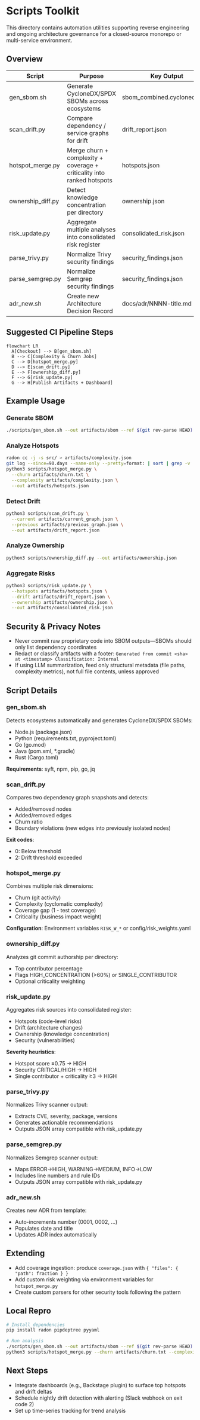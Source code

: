 # Scripts Toolkit

This directory contains automation utilities supporting reverse engineering and ongoing architecture governance for a closed-source monorepo or multi-service environment.

## Overview

| Script | Purpose | Key Output |
|--------|---------|------------|
| gen_sbom.sh | Generate CycloneDX/SPDX SBOMs across ecosystems | sbom_combined.cyclonedx.json |
| scan_drift.py | Compare dependency / service graphs for drift | drift_report.json |
| hotspot_merge.py | Merge churn + complexity + coverage + criticality into ranked hotspots | hotspots.json |
| ownership_diff.py | Detect knowledge concentration per directory | ownership.json |
| risk_update.py | Aggregate multiple analyses into consolidated risk register | consolidated_risk.json |
| parse_trivy.py | Normalize Trivy security findings | security_findings.json |
| parse_semgrep.py | Normalize Semgrep security findings | security_findings.json |
| adr_new.sh | Create new Architecture Decision Record | docs/adr/NNNN-title.md |

## Suggested CI Pipeline Steps

```
flowchart LR
  A[Checkout] --> B[gen_sbom.sh]
  B --> C[Complexity & Churn Jobs]
  C --> D[hotspot_merge.py]
  D --> E[scan_drift.py]
  E --> F[ownership_diff.py]
  F --> G[risk_update.py]
  G --> H[Publish Artifacts + Dashboard]
```

## Example Usage

### Generate SBOM
```bash
./scripts/gen_sbom.sh --out artifacts/sbom --ref $(git rev-parse HEAD)
```

### Analyze Hotspots
```bash
radon cc -j -s src/ > artifacts/complexity.json
git log --since=90.days --name-only --pretty=format: | sort | grep -v '^$' | uniq -c > artifacts/churn.txt
python3 scripts/hotspot_merge.py \
  --churn artifacts/churn.txt \
  --complexity artifacts/complexity.json \
  --out artifacts/hotspots.json
```

### Detect Drift
```bash
python3 scripts/scan_drift.py \
  --current artifacts/current_graph.json \
  --previous artifacts/previous_graph.json \
  --out artifacts/drift_report.json
```

### Analyze Ownership
```bash
python3 scripts/ownership_diff.py --out artifacts/ownership.json
```

### Aggregate Risks
```bash
python3 scripts/risk_update.py \
  --hotspots artifacts/hotspots.json \
  --drift artifacts/drift_report.json \
  --ownership artifacts/ownership.json \
  --out artifacts/consolidated_risk.json
```

## Security & Privacy Notes

- Never commit raw proprietary code into SBOM outputs—SBOMs should only list dependency coordinates
- Redact or classify artifacts with a footer: `Generated from commit <sha> at <timestamp> Classification: Internal`
- If using LLM summarization, feed only structural metadata (file paths, complexity metrics), not full file contents, unless approved

## Script Details

### gen_sbom.sh
Detects ecosystems automatically and generates CycloneDX/SPDX SBOMs:
- Node.js (package.json)
- Python (requirements.txt, pyproject.toml)
- Go (go.mod)
- Java (pom.xml, *.gradle)
- Rust (Cargo.toml)

**Requirements**: syft, npm, pip, go, jq

### scan_drift.py
Compares two dependency graph snapshots and detects:
- Added/removed nodes
- Added/removed edges
- Churn ratio
- Boundary violations (new edges into previously isolated nodes)

**Exit codes**:
- 0: Below threshold
- 2: Drift threshold exceeded

### hotspot_merge.py
Combines multiple risk dimensions:
- Churn (git activity)
- Complexity (cyclomatic complexity)
- Coverage gap (1 - test coverage)
- Criticality (business impact weight)

**Configuration**: Environment variables `RISK_W_*` or config/risk_weights.yaml

### ownership_diff.py
Analyzes git commit authorship per directory:
- Top contributor percentage
- Flags HIGH_CONCENTRATION (>60%) or SINGLE_CONTRIBUTOR
- Optional criticality weighting

### risk_update.py
Aggregates risk sources into consolidated register:
- Hotspots (code-level risks)
- Drift (architecture changes)
- Ownership (knowledge concentration)
- Security (vulnerabilities)

**Severity heuristics**:
- Hotspot score ≥0.75 → HIGH
- Security CRITICAL/HIGH → HIGH
- Single contributor + criticality ≥3 → HIGH

### parse_trivy.py
Normalizes Trivy scanner output:
- Extracts CVE, severity, package, versions
- Generates actionable recommendations
- Outputs JSON array compatible with risk_update.py

### parse_semgrep.py
Normalizes Semgrep scanner output:
- Maps ERROR→HIGH, WARNING→MEDIUM, INFO→LOW
- Includes line numbers and rule IDs
- Outputs JSON array compatible with risk_update.py

### adr_new.sh
Creates new ADR from template:
- Auto-increments number (0001, 0002, ...)
- Populates date and title
- Updates ADR index automatically

## Extending

- Add coverage ingestion: produce `coverage.json` with `{ "files": { "path": fraction } }`
- Add custom risk weighting via environment variables for `hotspot_merge.py`
- Create custom parsers for other security tools following the pattern

## Local Repro

```bash
# Install dependencies
pip install radon pipdeptree pyyaml

# Run analysis
./scripts/gen_sbom.sh --out artifacts/sbom --ref $(git rev-parse HEAD)
python3 scripts/hotspot_merge.py --churn artifacts/churn.txt --complexity artifacts/complexity.json --out artifacts/hotspots.json
```

## Next Steps

- Integrate dashboards (e.g., Backstage plugin) to surface top hotspots and drift deltas
- Schedule nightly drift detection with alerting (Slack webhook on exit code 2)
- Set up time-series tracking for trend analysis
